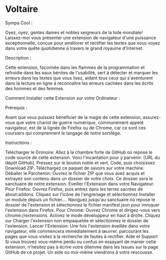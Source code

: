 # Voltaire
Sympa Cool :

Oyez, oyez, gentes dames et nobles seigneurs de la toile mondiale! Laissez-moi vous présenter une extension de navigateur d'une puissance exceptionnelle, conçue pour améliorer et rectifier les textes que vous voyez dans votre quête quotidienne à travers le grand royaume d'Internet.

Description :

Cette extension, façonnée dans les flammes de la programmation et refroidie dans les eaux bénites de l'usabilité, sert à détecter et marquer les erreurs dans les textes que vous lisez, aidant tous ceux qui s'aventurent dans la lecture en ligne à reconnaître les erreurs cachées dans les écrits des hommes et des femmes.

Comment Installer cette Extension sur votre Ordinateur :

Prérequis :

Avant que vous puissiez bénéficier de la magie de cette extension, assurez-vous que votre chariot de guerre numérique, communément appelé navigateur, est de la lignée de Firefox ou de Chrome, car ce sont ces coursiers qui comprennent le langage de notre sortilège.

Instructions :

Télécharger le Grimoire:
Allez à la chambre forte de GitHub où repose le code source de cette extension. Voici l'incantation pour y parvenir: [URL du dépôt GitHub].
Pressez sur le bouton noble et vert, Code, puis choisissez Download ZIP. Téléchargez ce paquet de savoirs sur votre machine.
Déballer le Parchemin:
Ouvrez le fichier ZIP que vous avez acquis et extrayez son contenu dans un dossier de votre choix. Ce dossier sera le sanctuaire de notre extension.
Éveiller l'Extension dans votre Navigateur:
Pour Firefox:
Ouvrez Firefox, puis entrez dans les terres sacrées de about:addons.
Cliquez sur l'icône de l'engrenage et sélectionnez Installer un module depuis un fichier....
Naviguez jusqu'au sanctuaire où repose le dossier de l'extension et sélectionnez le fichier manifest.json pour invoquer l'extension dans Firefox.
Pour Chrome:
Ouvrez Chrome et dirigez-vous vers chrome://extensions.
Activez le mode développeur en haut à droite.
Cliquez sur Charger l'extension non empaquetée et sélectionnez le dossier de l'extension.
Lancer l'Extension:
Une fois l'extension éveillée dans votre navigateur, elle commencera immédiatement à œuvrer, parcourant les pages que vous visitez à la recherche de fautes à rectifier.
Aide et Support
Si vous trouvez vous-même perdu ou confus en essayant de manier cette extension, n'hésitez pas à écrire votre dilemme dans les Issues sur la page GitHub de ce projet. Un aide ou moi-même viendrons à votre rescousse.
